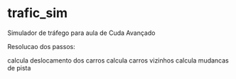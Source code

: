 # trafic_sim
Simulador de tráfego para aula de Cuda Avançado


Resolucao dos passos:

calcula deslocamento dos carros
calcula carros vizinhos
calcula mudancas de pista

